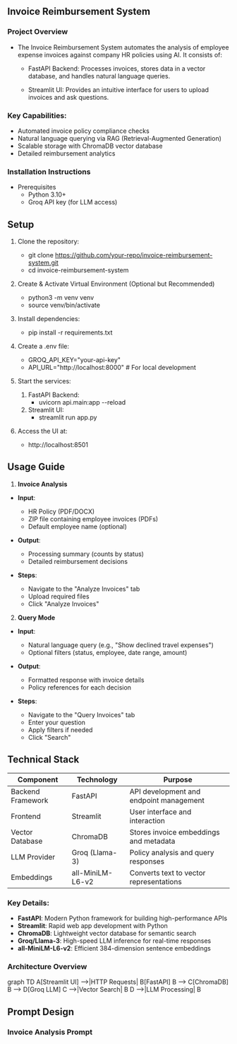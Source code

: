 ## Invoice Reimbursement System
### Project Overview
- The Invoice Reimbursement System automates the analysis of employee expense invoices against company HR policies using AI. It consists of:

    - FastAPI Backend: Processes invoices, stores data in a vector database, and handles natural language queries.

    - Streamlit UI: Provides an intuitive interface for users to upload invoices and ask questions.

### Key Capabilities:
- Automated invoice policy compliance checks
-  Natural language querying via RAG (Retrieval-Augmented Generation)
- Scalable storage with ChromaDB vector database
- Detailed reimbursement analytics

### Installation Instructions
- Prerequisites
    - Python 3.10+
    - Groq API key (for LLM access)

## Setup
1. Clone the repository:
    - git clone https://github.com/your-repo/invoice-reimbursement-system.git
    - cd invoice-reimbursement-system

2. Create & Activate Virtual Environment (Optional but Recommended)
    - python3 -m venv venv
    - source venv/bin/activate

3. Install dependencies:

    - pip install -r requirements.txt
3. Create a .env file:
    - GROQ_API_KEY="your-api-key"
    - API_URL="http://localhost:8000"  # For local development

4. Start the services:

    1. FastAPI Backend:
        - uvicorn api.main:app --reload
    2. Streamlit UI:
        - streamlit run app.py
5. Access the UI at:
    - http://localhost:8501

## Usage Guide
1. **Invoice Analysis**
- **Input**:

   - HR Policy (PDF/DOCX)
   - ZIP file containing employee invoices (PDFs)
   - Default employee name (optional)

- **Output**:

    - Processing summary (counts by status)
    - Detailed reimbursement decisions

- **Steps**:

    - Navigate to the "Analyze Invoices" tab
    - Upload required files
    - Click "Analyze Invoices"

2. **Query Mode**
- **Input**:

    - Natural language query (e.g., "Show declined travel expenses")
    - Optional filters (status, employee, date range, amount)

- **Output**:

    - Formatted response with invoice details
    - Policy references for each decision

- **Steps**:

    - Navigate to the "Query Invoices" tab
    - Enter your question
    - Apply filters if needed
    - Click "Search"

## Technical Stack

| Component          | Technology               | Purpose                                   |
|--------------------|--------------------------|-------------------------------------------|
| Backend Framework  | FastAPI                  | API development and endpoint management   |
| Frontend           | Streamlit                | User interface and interaction            |
| Vector Database    | ChromaDB                 | Stores invoice embeddings and metadata    |
| LLM Provider       | Groq (Llama-3)           | Policy analysis and query responses       |
| Embeddings         | all-MiniLM-L6-v2         | Converts text to vector representations   |

### Key Details:
- **FastAPI**: Modern Python framework for building high-performance APIs
- **Streamlit**: Rapid web app development with Python
- **ChromaDB**: Lightweight vector database for semantic search
- **Groq/Llama-3**: High-speed LLM inference for real-time responses
- **all-MiniLM-L6-v2**: Efficient 384-dimension sentence embeddings

### Architecture Overview
graph TD
    A[Streamlit UI] -->|HTTP Requests| B[FastAPI]
    B --> C[ChromaDB]
    B --> D[Groq LLM]
    C -->|Vector Search| B
    D -->|LLM Processing| B

## Prompt Design

### Invoice Analysis Prompt
